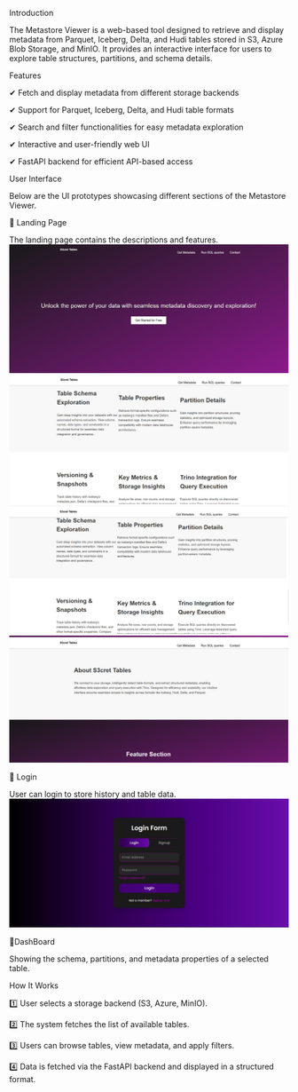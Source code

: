 Introduction

The Metastore Viewer is a web-based tool designed to retrieve and display metadata from Parquet, Iceberg, Delta, and Hudi tables stored in S3, Azure Blob Storage, and MinIO. It provides an interactive interface for users to explore table structures, partitions, and schema details.

Features

✔ Fetch and display metadata from different storage backends

✔ Support for Parquet, Iceberg, Delta, and Hudi table formats

✔ Search and filter functionalities for easy metadata exploration

✔ Interactive and user-friendly web UI

✔ FastAPI backend for efficient API-based access

User Interface


Below are the UI prototypes showcasing different sections of the Metastore Viewer.

🔹 Landing Page

The landing page contains the descriptions and features.
![Landing Page](./pictures/landing-page1.jpg)
![Landing Page](./pictures/landing-page2.jpg)
![Landing Page](./pictures/landing-page3.jpg)
![Landing Page](./pictures/landing-page4.jpg)


🔹 Login

User can login to store history and table data.
![Login](./pictures/login-page.jpg)


🔹DashBoard

Showing the schema, partitions, and metadata properties of a selected table.


How It Works


1️⃣ User selects a storage backend (S3, Azure, MinIO).

2️⃣ The system fetches the list of available tables.

3️⃣ Users can browse tables, view metadata, and apply filters.

4️⃣ Data is fetched via the FastAPI backend and displayed in a structured format.
